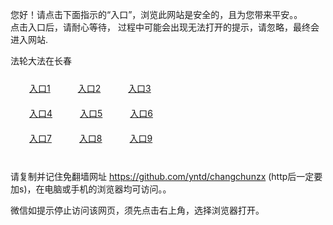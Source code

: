 您好！请点击下面指示的“入口”，浏览此网站是安全的，且为您带来平安。。 <br/>
点击入口后，请耐心等待， 过程中可能会出现无法打开的提示，请忽略，最终会进入网站. </br>

法轮大法在长春<br/>
<div style="padding:10px"><a style="margin:20px" target="_blank" href="https://dow462qoysniy.cloudfront.net/2Qpsp?uxfomeqo" id="ccLink1" rel="nofollow">入口1</a> <a target="_blank" style="margin:20px" href="https://d2hrt30fhnzacs.cloudfront.net/2Qpsp?zpljynk" id="ccLink2" rel="nofollow">入口2</a> <a style="margin:20px" target="_blank" href="https://d2l0bj3xm18736.cloudfront.net/2Qpsp?jivmrd" id="ccLink3" rel="nofollow">入口3</a></div>

<div style="padding:10px" ><a style="margin:20px" target="_blank" href="https://dow462qoysniy.cloudfront.net/2Qpsp?uxfomeqo" id="ccLink4" rel="nofollow">入口4</a> <a style="margin:20px" href="https://d2hrt30fhnzacs.cloudfront.net/2Qpsp?zpljynk" target="_blank" id="ccLink5" rel="nofollow">入口5</a> <a style="margin:20px" href="https://d2l0bj3xm18736.cloudfront.net/2Qpsp?jivmrd" target="_blank" id="ccLink6" rel="nofollow">入口6</a></div>

<div style="padding:10px"><a style="margin:20px" target="_blank" href="https://dow462qoysniy.cloudfront.net/2Qpsp?uxfomeqo" id="ccLink7" rel="nofollow">入口7</a> <a style="margin:20px" href="https://d2hrt30fhnzacs.cloudfront.net/2Qpsp?zpljynk" target="_blank" id="ccLink8" rel="nofollow">入口8</a> <a style="margin:20px" target="_blank" href="https://d2l0bj3xm18736.cloudfront.net/2Qpsp?jivmrd" id="ccLink9" rel="nofollow">入口9</a></div>

<br/>



请复制并记住免翻墙网址 https://github.com/yntd/changchunzx (http后一定要加s)，在电脑或手机的浏览器均可访问。。<br/>

微信如提示停止访问该网页，须先点击右上角，选择浏览器打开。
